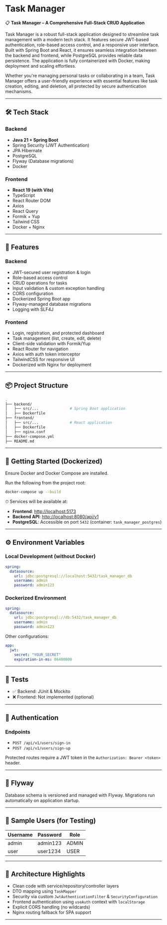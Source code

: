 # Task Manager

📋 **Task Manager – A Comprehensive Full-Stack CRUD Application**

Task Manager is a robust full-stack application designed to streamline task management with a modern tech stack. It features secure JWT-based authentication, role-based access control, and a responsive user interface. Built with Spring Boot and React, it ensures seamless integration between the backend and frontend, while PostgreSQL provides reliable data persistence. The application is fully containerized with Docker, making deployment and scaling effortless.

Whether you're managing personal tasks or collaborating in a team, Task Manager offers a user-friendly experience with essential features like task creation, editing, and deletion, all protected by secure authentication mechanisms.

---

## 🛠️ Tech Stack

### Backend

- **Java 21 + Spring Boot**
- Spring Security (JWT Authentication)
- JPA Hibernate
- PostgreSQL
- Flyway (Database migrations)
- Docker

### Frontend

- **React 19 (with Vite)**
- TypeScript
- React Router DOM
- Axios
- React Query
- Formik + Yup
- Tailwind CSS
- Docker + Nginx

---

## 🚀 Features

### Backend

- JWT-secured user registration & login
- Role-based access control
- CRUD operations for tasks
- Input validation & custom exception handling
- CORS configuration
- Dockerized Spring Boot app
- Flyway-managed database migrations
- Logging with SLF4J

### Frontend

- Login, registration, and protected dashboard
- Task management (list, create, edit, delete)
- Client-side validation with Formik/Yup
- React Router for navigation
- Axios with auth token interceptor
- TailwindCSS for responsive UI
- Dockerized with Nginx for deployment

---

## 📦 Project Structure

```bash
.
├── backend/
│   ├── src/...              # Spring Boot application
│   ├── Dockerfile
├── frontend/
│   ├── src/...              # React application
│   ├── Dockerfile
│   ├── nginx.conf
├── docker-compose.yml
├── README.md
```

---

## 🐳 Getting Started (Dockerized)

Ensure Docker and Docker Compose are installed.

Run the following from the project root:

```bash
docker-compose up --build
```

⏱ Services will be available at:

- **Frontend**: [http://localhost:5173](http://localhost:5173)
- **Backend API**: [http://localhost:8080/api/v1](http://localhost:8080/api/v1)
- **PostgreSQL**: Accessible on port `5432` (container: `task_manager_postgres`)

---

## ⚙️ Environment Variables

### Local Development (without Docker)

```yaml
spring:
  datasource:
    url: jdbc:postgresql://localhost:5432/task_manager_db
    username: admin
    password: admin123
```

### Dockerized Environment

```yaml
spring:
  datasource:
    url: jdbc:postgresql://db:5432/task_manager_db
    username: admin
    password: admin123
```

Other configurations:

```yaml
app:
  jwt:
    secret: "YOUR_SECRET"
    expiration-in-ms: 86400000
```

---

## 🧪 Tests

- ✅ Backend: JUnit & Mockito
- ❌ Frontend: Not implemented (optional)

---

## 🔐 Authentication

### Endpoints

- `POST /api/v1/users/sign-in`
- `POST /api/v1/users/sign-up`

Protected routes require a JWT token in the `Authorization: Bearer <token>` header.

---

## 📝 Flyway

Database schema is versioned and managed with Flyway. Migrations run automatically on application startup.

---

## 📁 Sample Users (for Testing)

| Username | Password | Role  |
| -------- | -------- | ----- |
| admin    | admin123 | ADMIN |
| user     | user1234 | USER  |

---

## 🧠 Architecture Highlights

- Clean code with service/repository/controller layers
- DTO mapping using `TaskMapper`
- Security via custom `JwtAuthenticationFilter` & `SecurityConfiguration`
- Frontend authentication using `useAuth` context with `localStorage`
- Explicit CORS handling (no wildcards)
- Nginx routing fallback for SPA support

---
